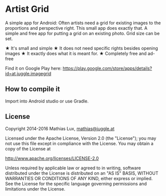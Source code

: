 Artist Grid
===========

A simple app for Android: Often artists need a grid for existing images to the proportions and perspective right.
This small app does exactly that. A simple and free app for putting a grid on an existing photo. Grid size can be set.

★ It's small and simple
★ It does not need specific rights besides opening images
★ It exactly does what it is meant for.
★ Completely free and ad-free

Find it on Google Play here:
https://play.google.com/store/apps/details?id=at.juggle.imagegrid

How to compile it
-----------------
Import into Android studio or use Gradle.

License
-------

Copyright 2014-2016 Mathias Lux, mathias@juggle.at

Licensed under the Apache License, Version 2.0 (the "License");
you may not use this file except in compliance with the License.
You may obtain a copy of the License at

http://www.apache.org/licenses/LICENSE-2.0

Unless required by applicable law or agreed to in writing, software
distributed under the License is distributed on an "AS IS" BASIS,
WITHOUT WARRANTIES OR CONDITIONS OF ANY KIND, either express or implied.
See the License for the specific language governing permissions and
limitations under the License.
